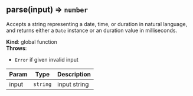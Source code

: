 <a name="parse"></a>

## parse(input) ⇒ <code>number</code>
Accepts a string representing a date, time, or duration in natural language,
and returns either a `Date` instance or an duration value in milliseconds.

**Kind**: global function  
**Throws**:

- <code>Error</code> if given invalid input


| Param | Type | Description |
| --- | --- | --- |
| input | <code>string</code> | input string |

